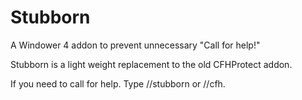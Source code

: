 # Stubborn
A Windower 4 addon to prevent unnecessary "Call for help!"

Stubborn is a light weight replacement to the old CFHProtect addon. 

If you need to call for help. Type //stubborn or //cfh.
